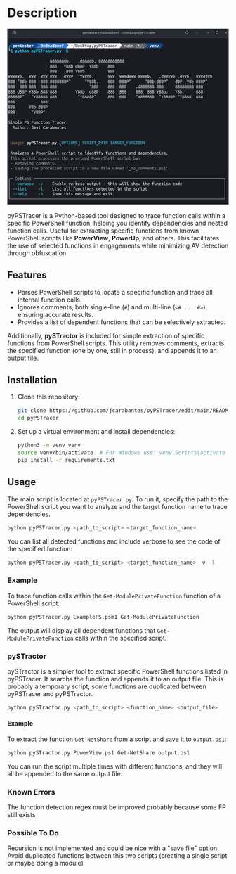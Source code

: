 # Description

![Help Image](img/help.png)

pyPSTracer is a Python-based tool designed to trace function calls within a specific PowerShell function, helping you identify dependencies and nested function calls. Useful for extracting specific functions from known PowerShell scripts like **PowerView**, **PowerUp**, and others. This facilitates the use of selected functions in engagements while minimizing AV detection through obfuscation.

## Features

- Parses PowerShell scripts to locate a specific function and trace all internal function calls.
- Ignores comments, both single-line (`#`) and multi-line (`<# ... #>`), ensuring accurate results.
- Provides a list of dependent functions that can be selectively extracted.

Additionally, **pySTractor** is included for simple extraction of specific functions from PowerShell scripts. This utility removes comments, extracts the specified function (one by one, still in process), and appends it to an output file.

## Installation

1. Clone this repository:
   ```bash
   git clone https://github.com/jcarabantes/pyPSTracer/edit/main/README.md
   cd pyPSTracer
   ```

2. Set up a virtual environment and install dependencies:
   ```bash
   python3 -m venv venv
   source venv/bin/activate  # For Windows use: venv\Scripts\activate
   pip install -r requirements.txt
   ```

## Usage

The main script is located at `pyPSTracer.py`. To run it, specify the path to the PowerShell script you want to analyze and the target function name to trace dependencies.

```bash
python pyPSTracer.py <path_to_script> <target_function_name>
```

You can list all detected functions and include verbose to see the code of the specified function:
```bash
python pyPSTracer.py <path_to_script> <target_function_name> -v -l
```

### Example

To trace function calls within the `Get-ModulePrivateFunction` function of a PowerShell script:

```bash
python pyPSTracer.py ExamplePS.psm1 Get-ModulePrivateFunction
```

The output will display all dependent functions that `Get-ModulePrivateFunction` calls within the specified script.

### pySTractor

pySTractor is a simpler tool to extract specific PowerShell functions listed in pyPSTracer. It searchs the function and appends it to an output file. This is probably a temporary script, some functions are duplicated between pyPSTracer and pyPSTractor.

```bash
python pySTractor.py <path_to_script> <function_name> <output_file>
```

#### Example

To extract the function `Get-NetShare` from a script and save it to `output.ps1`:

```bash
python pySTractor.py PowerView.ps1 Get-NetShare output.ps1
```

You can run the script multiple times with different functions, and they will all be appended to the same output file.

### Known Errors
The function detection regex must be improved probably because some FP still exists

### Possible To Do
Recursion is not implemented and could be nice with a "save file" option
Avoid duplicated functions between this two scripts (creating a single script or maybe doing a module)